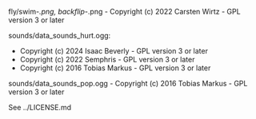 fly/swim-*.png, backflip-*.png - Copyright (c) 2022 Carsten Wirtz - GPL version 3 or later

sounds/data_sounds_hurt.ogg:

- Copyright (c) 2024 Isaac Beverly - GPL version 3 or later
- Copyright (c) 2022 Semphris - GPL version 3 or later
- Copyright (c) 2016 Tobias Markus - GPL version 3 or later

sounds/data_sounds_pop.ogg - Copyright (c) 2016 Tobias Markus - GPL version 3 or later

See ../LICENSE.md
